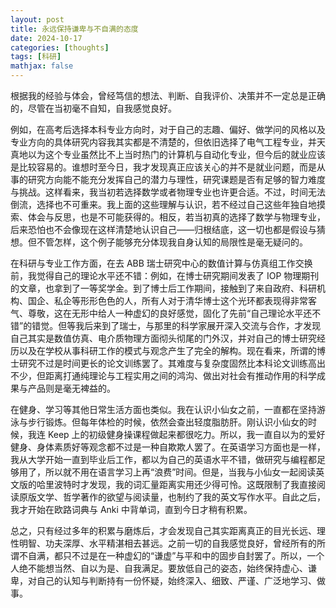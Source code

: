 ```yaml
---
layout: post
title: 永远保持谦卑与不自满的态度
date: 2024-10-17
categories: [thoughts]
tags: [科研]
mathjax: false
---
```


根据我的经验与体会，曾经笃信的想法、判断、自我评价、决策并不一定总是正确的，尽管在当初毫不自知，自我感觉良好。

例如，在高考后选择本科专业方向时，对于自己的志趣、偏好、做学问的风格以及专业方向的具体研究内容我其实都是不清楚的，但依旧选择了电气工程专业，并天真地以为这个专业虽然比不上当时热门的计算机与自动化专业，但今后的就业应该是比较容易的。谁想时至今日，我才发现真正应该关心的并不是就业问题，而是从事的研究方向能不能充分发挥自己的潜力与理性，研究课题是否有足够的智力难度与挑战。这样看来，我当初若选择数学或者物理专业也许更合适。不过，时间无法倒流，选择也不可重来。我上面的这些理解与认识，若不经过自己这些年独自地摸索、体会与反思，也是不可能获得的。相反，若当初真的选择了数学与物理专业，后来恐怕也不会像现在这样清楚地认识自己——归根结底，这一切也都是假设与猜想。但不管怎样，这个例子能够充分体现我自身认知的局限性是毫无疑问的。

在科研与专业工作方面，在去 ABB 瑞士研究中心的数值计算与仿真组工作交换前，我觉得自己的理论水平还不错：例如，在博士研究期间发表了 IOP 物理期刊的文章，也拿到了一等奖学金。到了博士后工作期间，接触到了来自政府、科研机构、国企、私企等形形色色的人，所有人对于清华博士这个光环都表现得非常客气、尊敬，这在无形中给人一种虚幻的良好感觉，固化了先前“自己理论水平还不错”的错觉。但等我后来到了瑞士，与那里的科学家展开深入交流与合作，才发现自己其实是数值仿真、电介质物理方面彻头彻尾的门外汉，并对自己的博士研究经历以及在学校从事科研工作的模式与观念产生了完全的解构。现在看来，所谓的博士研究不过是时间更长的论文训练罢了。其难度与复杂度固然比本科论文训练高出不少，但距离打通纯理论与工程实用之间的鸿沟、做出对社会有推动作用的科学成果与产品则是毫无裨益的。

在健身、学习等其他日常生活方面也类似。我在认识小仙女之前，一直都在坚持游泳与步行锻炼。但每年体检的时候，依然会查出轻度脂肪肝。刚认识小仙女的时候，我连 Keep 上的初级健身操课程做起来都很吃力。所以，我一直自以为的爱好健身、身体素质好等观念都不过是一种自欺欺人罢了。在英语学习方面也是一样，我从大学开始一直到毕业后工作，都以为自己的英语水平不错，做研究与编程都足够用了，所以就不用在语言学习上再“浪费”时间。但是，当我与小仙女一起阅读英文版的哈里波特时才发现，我的词汇量距离实用还少得可怜。这既限制了我直接阅读原版文学、哲学著作的欲望与阅读量，也制约了我的英文写作水平。自此之后，我才开始在欧路词典与 Anki 中背单词，直到今日才稍有积累。

总之，只有经过多年的积累与磨炼后，才会发现自己其实距离真正的目光长远、理性明智、功夫深厚、水平精湛相去甚远。之前一切的自我感觉良好，曾经所有的所谓不自满，都只不过是在一种虚幻的“谦虚”与平和中的固步自封罢了。所以，一个人绝不能想当然、自以为是、自我满足。要放低自己的姿态，始终保持虚心、谦卑，对自己的认知与判断持有一份怀疑，始终深入、细致、严谨、广泛地学习、做事。
